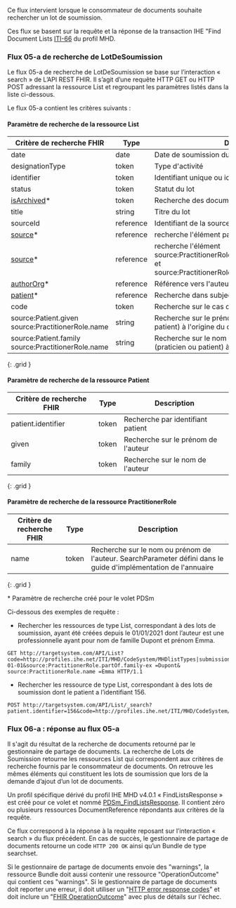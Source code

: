 Ce flux intervient lorsque le consommateur de documents souhaite rechercher un lot de soumission.

Ces flux se basent sur la requête et la réponse de la transaction IHE "Find Document Lists [ITI-66](https://profiles.ihe.net/ITI/MHD/ITI-66.html) du profil MHD.

### Flux 05-a de recherche de LotDeSoumission

Le flux 05-a de recherche de LotDeSoumission se base sur l’interaction « search » de L’API REST FHIR. Il s’agit d’une requête HTTP GET ou HTTP POST adressant la ressource List et regroupant les paramètres listés dans la liste ci-dessous.

Le flux 05-a contient les critères suivants :

<!-- Rajouter les liens vers les searchparam custom -->
<!-- Mettre une colonne critère de recherche FHIR avec la description à côté, enlever le mapping fonctionnel -->


#### Paramètre de recherche de la ressource List

| Critère de recherche FHIR | Type | Description |
| ----- | ----- | ----- |
| date | date | Date de soumission du lot |
| designationType | token | Type d'activité |
| identifier | token | Identifiant unique ou identifiant du lot de soumission |
| status | token | Statut du lot|
| [isArchived](SearchParameter-PDSm-isArchived.html)* | token | Recherche des documents archivés ou non |
| title | string | Titre du lot |
| sourceId | reference | Identifiant de la source |
| [source](SearchParameter-PDSm-List-PatientAsSource.html)* | reference | recherche l'élément patient.identifier |
| [source](SearchParameter-PDSm-List-PractitionerRoleAsSource.html)* | reference | recherche l'élément source:PractitionerRole.practitioner:Practitioner.given et source:PractitionerRole.practitioner:Practitioner.family |
| [authorOrg](SearchParameter-PDSm-List-authorOrg.html)* | reference | Référence vers l'auteur source |
| [patient](SearchParameter-PDSm-List-PatientAsSubject.html)* | reference | Recherche dans subject:Patient.identifier |
| code | token | Recherche sur le cas d'utilisation de la ressource List |
| source:Patient.given <br/> source:PractitionerRole.name  | string | Recherche sur le prénom de la personne (praticien ou patient) à l'origine du document |
| source:Patient.family <br/> source:PractitionerRole.name | string   | Recherche sur le nom de famille de la personne (praticien ou patient) à l'origine du document |
{: .grid }

#### Paramètre de recherche de la ressource Patient

| Critère de recherche FHIR | Type | Description |
| ----- | ----- | ----- |
| patient.identifier | token | Recherche par identifiant patient |
| given | token | Recherche sur le prénom de l'auteur |
| family | token | Recherche sur le nom de l'auteur |
{: .grid }

#### Paramètre de recherche de la ressource PractitionerRole

| Critère de recherche FHIR | Type | Description |
| ----- | ----- | ----- |
| name | token | Recherche sur le nom ou prénom de l'auteur. SearchParameter défini dans le guide d'implémentation de l'annuaire |
{: .grid }

\* Paramètre de recherche créé pour le volet PDSm

Ci-dessous des exemples de requête :

* Rechercher les ressources de type List, correspondant à des lots de soumission, ayant été créées depuis le 01/01/2021 dont l’auteur est une professionnelle ayant pour nom de famille Dupont et prénom Emma. 
```
GET http://targetsystem.com/API/List?code=http://profiles.ihe.net/ITI/MHD/CodeSystem/MHDlistTypes|submissionset&date=ge2021-01-01&source:PractitionerRole.partOf.family-ex =Dupont& source:PractitionerRole.name =Emma HTTP/1.1
```

* Rechercher les ressource de type List, correspondant à des lots de soumission dont le patient a l’identifiant 156. 
```
POST http://targetsystem.com/API/List/_search?patient.identifier=156&code=http://profiles.ihe.net/ITI/MHD/CodeSystem/MHDlistTypes|submissionset
```

### Flux 06-a : réponse au flux 05-a
Il s'agit du résultat de la recherche de documents retourné par le gestionnaire de partage de documents. La recherche de Lots de Soumission retourne les ressources List qui correspondent aux critères de recherche fournis par le consommateur de documents. On retrouve les mêmes éléments qui constituent les lots de soumission que lors de la demande d’ajout d’un lot de documents. 

Un profil spécifique dérivé du profil IHE MHD v4.0.1 « FindListsResponse » est créé pour ce volet et nommé [PDSm_FindListsResponse](StructureDefinition-pdsm-find-lists-response.html). Il contient zéro ou plusieurs ressources DocumentReference répondants aux critères de la requête.

Ce flux correspond à la réponse à la requête reposant sur l’interaction « search » du flux précédent.
En cas de succès, le gestionnaire de partage de documents retourne un code `HTTP 200 OK` ainsi qu’un Bundle de type searchset.

Si le gestionnaire de partage de documents envoie des "warnings", la ressource Bundle doit aussi contenir une ressource "OperationOutcome" qui contient ces "warnings".
Si le gestionnaire de partage de documents doit reporter une erreur, il doit utiliser un "[HTTP error response codes](http://hl7.org/fhir/R4/http.html)" et doit inclure un "[FHIR OperationOutcome](http://hl7.org/fhir/R4/operationoutcome.html)" avec plus de détails sur l'échec.